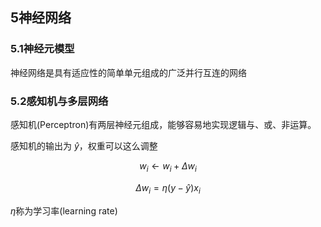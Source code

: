 ## 5神经网络

### 5.1神经元模型
神经网络是具有适应性的简单单元组成的广泛并行互连的网络

### 5.2感知机与多层网络
感知机(Perceptron)有两层神经元组成，能够容易地实现逻辑与、或、非运算。

感知机的输出为 $\hat{y}$，权重可以这么调整

$$w_i \leftarrow w_i + \Delta w_i$$

$$\Delta w_i = \eta (y-\hat{y})x_i$$

$\eta$称为学习率(learning rate)
